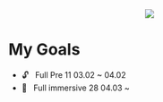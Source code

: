 <div align="center">
<a href="https://github.com/anuraghazra/github-readme-stats" align="center">
  <img align="center" src="https://github-readme-stats.vercel.app/api?username=tjehdgur1500&show_icons=true&theme=dracula" />
</a>
</div>

<h1>My Goals</h1>
<ul>
  <li>🔓 &nbsp Full Pre 11 03.02 ~ 04.02 </li>
  <li>🔏 &nbsp Full immersive 28 04.03 ~ </li>
</ul>
